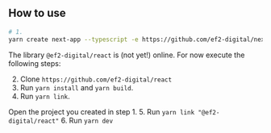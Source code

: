 ## How to use

```bash
# 1.
yarn create next-app --typescript -e https://github.com/ef2-digital/next
```

The library `@ef2-digital/react` is (not yet!) online. For now execute the following steps:

2. Clone `https://github.com/ef2-digital/react`
3. Run `yarn install` and `yarn build`.
4. Run `yarn link`.

Open the project you created in step 1.
5. Run `yarn link "@ef2-digital/react"`
6. Run `yarn dev`